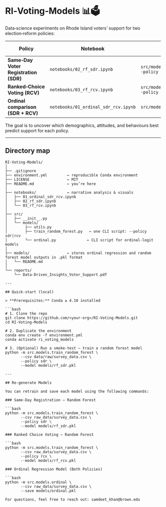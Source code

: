 # RI‑Voting‑Models 📊🗳️

Data‑science experiments on Rhode Island voters’ support for two election‑reform
policies:

| Policy | Notebook | Script | Question ID |
|--------|----------|--------|-------------|
| **Same‑Day Voter Registration (SDR)** | `notebooks/02_rf_sdr.ipynb` | `src/models/train_random_forest.py --policy sdr` | Q19 |
| **Ranked‑Choice Voting (RCV)** | `notebooks/03_rf_rcv.ipynb` | `src/models/train_random_forest.py --policy rcv` | Q20 |
| **Ordinal comparison (SDR + RCV)** | `notebooks/01_ordinal_sdr_rcv.ipynb` | `src/models/ordinal.py` | Q19 + Q20 |

The goal is to uncover which demographics, attitudes, and behaviours best
predict support for each policy.

---

## Directory map

```text
RI‑Voting‑Models/
│
├── .gitignore
├── environment.yml         ← reproducible Conda environment
├── LICENSE                 ← MIT
├── README.md               ← you’re here
│
├── notebooks/              ← narrative analysis & visuals
│   ├── 01_ordinal_sdr_rcv.ipynb
│   ├── 02_rf_sdr.ipynb
│   └── 03_rf_rcv.ipynb
│
├── src/                    
│   ├── __init__.py
│   └── models/
│        ├── utils.py
│        ├── train_random_forest.py   ← one CLI script: --policy sdr|rcv
│        └── ordinal.py              ← CLI script for ordinal‑logit models
│
├── models/                 ← stores ordinal regression and random forest model outputs in .pkl format
│   └── README.md          
│
└── reports/
    └── Data‑Driven_Insights_Voter_Support.pdf

---

## Quick-start (local)

> **Prerequisites:** Conda ≥ 4.10 installed

```bash
# 1. Clone the repo
git clone https://github.com/<your-org>/RI-Voting-Models.git
cd RI-Voting-Models

# 2. Duplicate the environment
conda env create -f environment.yml
conda activate ri_voting_models

# 3. (Optional) Run a smoke-test – train a random forest model
python -m src.models.train_random_forest \
       --csv data/raw/survey_data.csv \
       --policy sdr \
       --model models/rf_sdr.pkl

---

## Re-generate Models

You can retrain and save each model using the following commands:

### Same-Day Registration – Random Forest

```bash
python -m src.models.train_random_forest \
       --csv raw_data/survey_data.csv \
       --policy sdr \
       --model models/rf_sdr.pkl

### Ranked Choice Voting – Random Forest

```bash
python -m src.models.train_random_forest \
       --csv raw_data/survey_data.csv \
       --policy rcv \
       --model models/rf_rcv.pkl

### Ordinal Regression Model (Both Policies)

```bash
python -m src.models.ordinal \
       --csv raw_data/survey_data.csv \
       --save models/ordinal.pkl

For questions, feel free to reach out: samdeet_khan@brown.edu
